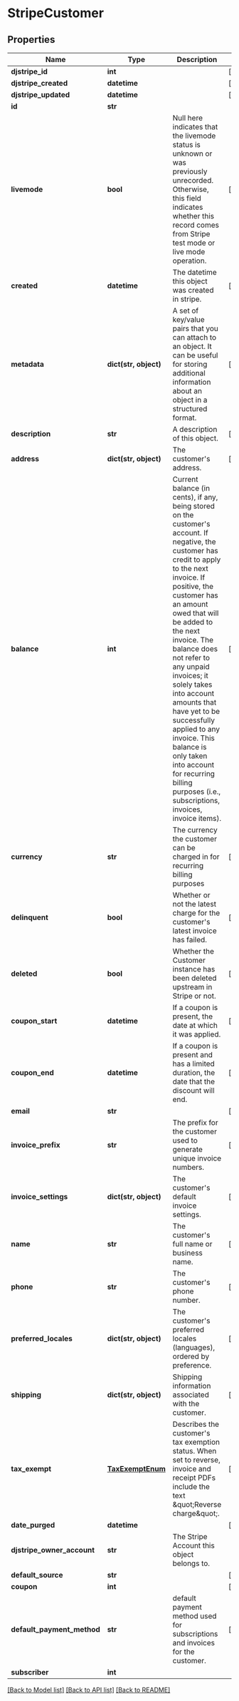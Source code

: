 # StripeCustomer


## Properties
Name | Type | Description | Notes
------------ | ------------- | ------------- | -------------
**djstripe_id** | **int** |  | [readonly] 
**djstripe_created** | **datetime** |  | [readonly] 
**djstripe_updated** | **datetime** |  | [readonly] 
**id** | **str** |  | 
**livemode** | **bool** | Null here indicates that the livemode status is unknown or was previously unrecorded. Otherwise, this field indicates whether this record comes from Stripe test mode or live mode operation. | [optional] 
**created** | **datetime** | The datetime this object was created in stripe. | [optional] 
**metadata** | **dict(str, object)** | A set of key/value pairs that you can attach to an object. It can be useful for storing additional information about an object in a structured format. | [optional] 
**description** | **str** | A description of this object. | [optional] 
**address** | **dict(str, object)** | The customer&#39;s address. | [optional] 
**balance** | **int** | Current balance (in cents), if any, being stored on the customer&#39;s account. If negative, the customer has credit to apply to the next invoice. If positive, the customer has an amount owed that will be added to the next invoice. The balance does not refer to any unpaid invoices; it solely takes into account amounts that have yet to be successfully applied to any invoice. This balance is only taken into account for recurring billing purposes (i.e., subscriptions, invoices, invoice items). | [optional] 
**currency** | **str** | The currency the customer can be charged in for recurring billing purposes | [optional] 
**delinquent** | **bool** | Whether or not the latest charge for the customer&#39;s latest invoice has failed. | [optional] 
**deleted** | **bool** | Whether the Customer instance has been deleted upstream in Stripe or not. | [optional] 
**coupon_start** | **datetime** | If a coupon is present, the date at which it was applied. | [readonly] 
**coupon_end** | **datetime** | If a coupon is present and has a limited duration, the date that the discount will end. | [readonly] 
**email** | **str** |  | [optional] 
**invoice_prefix** | **str** | The prefix for the customer used to generate unique invoice numbers. | [optional] 
**invoice_settings** | **dict(str, object)** | The customer&#39;s default invoice settings. | [optional] 
**name** | **str** | The customer&#39;s full name or business name. | [optional] 
**phone** | **str** | The customer&#39;s phone number. | [optional] 
**preferred_locales** | **dict(str, object)** | The customer&#39;s preferred locales (languages), ordered by preference. | [optional] 
**shipping** | **dict(str, object)** | Shipping information associated with the customer. | [optional] 
**tax_exempt** | [**TaxExemptEnum**](TaxExemptEnum.md) | Describes the customer&#39;s tax exemption status. When set to reverse, invoice and receipt PDFs include the text \&quot;Reverse charge\&quot;. | [optional] 
**date_purged** | **datetime** |  | [readonly] 
**djstripe_owner_account** | **str** | The Stripe Account this object belongs to. | 
**default_source** | **str** |  | [optional] 
**coupon** | **int** |  | [optional] 
**default_payment_method** | **str** | default payment method used for subscriptions and invoices for the customer. | [optional] 
**subscriber** | **int** |  | 

[[Back to Model list]](../README.md#documentation-for-models) [[Back to API list]](../README.md#documentation-for-api-endpoints) [[Back to README]](../README.md)


